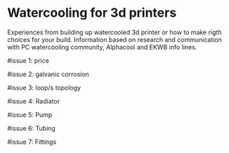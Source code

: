 # Watercooling for 3d printers
Experiences from building up watercooled 3d printer or how to make rigth choices for your build. Information based on research and communication with PC watercooling community, Alphacool and EKWB info lines.

#issue 1: price

#issue 2: galvanic corrosion

#issue 3: loop/s topology

#issue 4: Radiator

#issue 5: Pump

#issue 6: Tubing

#issue 7: Fittings



